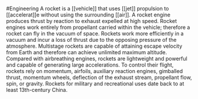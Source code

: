 #Engineering 
A rocket is a [[vehicle]] that uses [[jet]] propulsion to [[accelerat]]e without using the surrounding [[air]]. A rocket engine produces thrust by reaction to exhaust expelled at high speed. Rocket engines work entirely from propellant carried within the vehicle; therefore a rocket can fly in the vacuum of space. Rockets work more efficiently in a vacuum and incur a loss of thrust due to the opposing pressure of the atmosphere. Multistage rockets are capable of attaining escape velocity from Earth and therefore can achieve unlimited maximum altitude. Compared with airbreathing engines, rockets are lightweight and powerful and capable of generating large accelerations. To control their flight, rockets rely on momentum, airfoils, auxiliary reaction engines, gimballed thrust, momentum wheels, deflection of the exhaust stream, propellant flow, spin, or gravity. Rockets for military and recreational uses date back to at least 13th-century China.